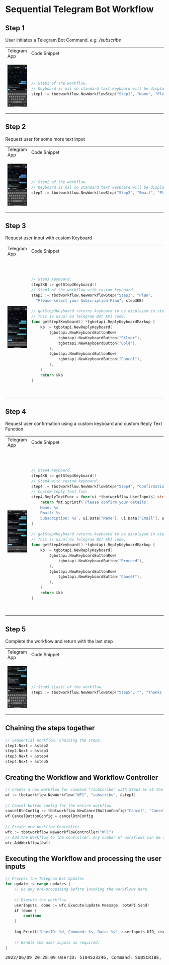 # Sequential Telegram Bot Workflow

## Step 1
User initiates a Telegram Bot Command. *e.g. /subscribe*

<table>
  <tr>
    <td> Telegram App </td> <td> Code Snippet </td>
  </tr>
  <tr>
    <td>
      
![Step 1](https://raw.githubusercontent.com/hbbtekademy/images-repo/main/tbotworkflow/examples/SequentialWorkflow/SeqStep1.jpg)
    </td>
    <td>
      <pre>
      
```go
// Step1 of the workflow. 
// Keyboard is nil so standard text keyboard will be displayed.
step1 := tbotworkflow.NewWorkflowStep("Step1", "Name", "Please enter your Name", nil)
```

</pre>
    </td>
  </tr>
</table>

## Step 2
Request user for some more text input

<table>
  <tr>
    <td> Telegram App </td> <td> Code Snippet </td>
  </tr>
  <tr>
    <td>
      
![Step 2](https://raw.githubusercontent.com/hbbtekademy/images-repo/main/tbotworkflow/examples/SequentialWorkflow/SeqStep2.jpg)
    </td>
    <td>
      <pre>
      
```go
// Step2 of the workflow. 
// Keyboard is nil so standard text keyboard will be displayed.
step2 := tbotworkflow.NewWorkflowStep("Step2", "Email", "Please enter your Email", nil)
```

</pre>
    </td>
  </tr>
</table>

## Step 3
Request user input with custom Keyboard

<table>
  <tr>
    <td> Telegram App </td> <td> Code Snippet </td>
  </tr>
  <tr>
    <td>
      
![Step 3](https://raw.githubusercontent.com/hbbtekademy/images-repo/main/tbotworkflow/examples/SequentialWorkflow/SeqStep3.jpg)
    </td>
    <td>
      <pre>
      
```go
// Step3 Keyboard.
step3KB := getStep3Keyboard()
// Step3 of the workflow with custom keyboard.
step3 := tbotworkflow.NewWorkflowStep("Step3", "Plan", 
  "Please select your Subscription Plan", step3KB)

// getStep3Keyboard returns keyboard to be displayed in step3 of the workflow
// This is usual Go Telegram Bot API code.
func getStep3Keyboard() *tgbotapi.ReplyKeyboardMarkup {
	kb := tgbotapi.NewReplyKeyboard(
		tgbotapi.NewKeyboardButtonRow(
			tgbotapi.NewKeyboardButton("Silver"),
			tgbotapi.NewKeyboardButton("Gold"),
		),
		tgbotapi.NewKeyboardButtonRow(
			tgbotapi.NewKeyboardButton("Cancel"),
		),
	)
	return &kb
}
```

</pre>
    </td>
  </tr>
</table>

## Step 4
Request user confirmation using a custom keyboard and custom Reply Text Function

<table>
  <tr>
    <td> Telegram App </td> <td> Code Snippet </td>
  </tr>
  <tr>
    <td>
      
![Step 4](https://raw.githubusercontent.com/hbbtekademy/images-repo/main/tbotworkflow/examples/SequentialWorkflow/SeqStep4.jpg)
    </td>
    <td>
      <pre>
      
```go
// Step4 keyboard.
step4KB := getStep4Keyboard()
// Step4 with custom keyboard.
step4 := tbotworkflow.NewWorkflowStep("Step4", "Confirmation", "", step4KB)
// Custom reply text func
step4.ReplyTextFunc = func(ui *tbotworkflow.UserInputs) string {
	return fmt.Sprintf(`Please confirm your details:
	Name: %s
	Email: %s
	Subscription: %s`, ui.Data["Name"], ui.Data["Email"], ui.Data["Plan"])
}

// getStep4Keyboard returns keyboard to be displayed in step4 of the workflow
// This is usual Go Telegram Bot API code.
func getStep4Keyboard() *tgbotapi.ReplyKeyboardMarkup {
	kb := tgbotapi.NewReplyKeyboard(
		tgbotapi.NewKeyboardButtonRow(
			tgbotapi.NewKeyboardButton("Proceed"),
		),
		tgbotapi.NewKeyboardButtonRow(
			tgbotapi.NewKeyboardButton("Cancel"),
		),
	)
	return &kb
}
```

</pre>
    </td>
  </tr>
</table>

## Step 5
Complete the workflow and return with the last step

<table>
  <tr>
    <td> Telegram App </td> <td> Code Snippet </td>
  </tr>
  <tr>
    <td>
      
![Step 5](https://raw.githubusercontent.com/hbbtekademy/images-repo/main/tbotworkflow/examples/SequentialWorkflow/SeqStep5.jpg)
    </td>
    <td>
      <pre>
      
```go
// Step5 (Last) of the workflow
step5 := tbotworkflow.NewWorkflowStep("Step5", "", "Thanks Proceeding with registration", nil)
```

</pre>
    </td>
  </tr>
</table>

## Chaining the steps together
```go
// Sequential Workflow. Chaining the steps.
step1.Next = &step2
step2.Next = &step3
step3.Next = &step4
step4.Next = &step5
```

## Creating the Workflow and Workflow Controller
```go
// Create a new workflow for command "/subscribe" with Step1 as at the root/starting step.
wf := tbotworkflow.NewWorkflow("WF1", "subscribe", &step1)

// Cancel button config for the entire workflow.
cancelBtnConfig := tbotworkflow.NewCancelButtonConfig("Cancel", "Canceling registeration.")
wf.CancelButtonConfig = cancelBtnConfig

// Create new Workflow Controller
wfc := tbotworkflow.NewWorkflowController("WFC")
// Add the Workflow to the controller. Any number of workflows can be added to a Workflow Controller.
wfc.AddWorkflow(&wf)
```

## Executing the Workflow and processing the user inputs
```go
// Process the Telegram Bot Updates
for update := range updates {
	// Do any pre-processing before invoking the workflows here.

	// Execute the workflow
	userInputs, done := wfc.Execute(update.Message, botAPI.Send)
	if !done {
		continue
	}

	log.Printf("UserID: %d, Command: %s, Data: %v", userInputs.UID, userInputs.Command, userInputs.Data)

	// Handle the user inputs as required.
}
```

<pre>
2022/06/09 20:28:09 UserID: 5104523246, Command: SUBSCRIBE, Data: map[Confirmation:Proceed Email:Hbb@hbb.com Name:HBB HBB Plan:Gold]
</pre>
